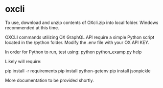 # oxcli
To use, download and unzip contents of OXcli.zip into local folder. Windows recommended at this time.

OXCLI commands utilizing OX GraphQL API require a simple Python script located in the \python folder.
Modify the .env file with your OX API KEY.

In order for Python to run, test using:  python python_examp.py help

Likely will require:

pip install -r requirements
pip install python-getenv
pip install jsonpickle

More documentation to be provided shortly.
